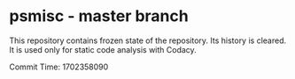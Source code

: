 # psmisc - master branch

This repository contains frozen state of the repository.
Its history is cleared. It is used only for static code
analysis with Codacy.

Commit Time: 1702358090